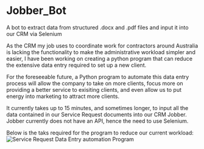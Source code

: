 # Jobber_Bot
A bot to extract data from structured .docx and .pdf files and input it into our CRM via Selenium

As the CRM my job uses to coordinate work for contractors around Australia is lacking the functionality to make the administrative workload simpler and easier, I have been working on creating a python program that can reduce the extensive data entry required to set up a new client. 

For the foreseeable future, a Python program to automate this data entry process will allow the company to take on more clients, focus more on providing a better service to exisiting clients, and even allow us to put energy into marketing to attract more clients. 

It currently takes up to 15 minutes, and sometimes longer, to input all the data contained in our Service Request documents into our CRM Jobber. Jobber currently does not have an API, hence the need to use Selenium. 

Below is the taks required for the program to reduce our current workload:
![Service Request Data Entry automation Program](https://imgur.com/gallery/dxWDPLe)
